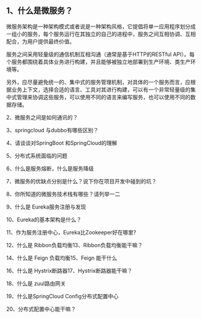 ## 1、什么是微服务？

微服务架构是一种架构模式或者说是一种架构风格，它提倡将单一应用程序划分成一组小的服务，每个服务运行在其独立的自己的进程中，服务之间互相协调、互相配合，为用户提供最终价值。

  


服务之间采用轻量级的通信机制互相沟通（通常是基于HTTP的RESTful API）。每个服务都围绕着具体业务进行构建，并且能够被独立地部署到生产环境、类生产环境等。

  


另外，应尽量避免统一的、集中式的服务管理机制，对具体的一个服务而言，应根据业务上下文，选择合适的语言、工具对其进行构建，可以有一个非常轻量级的集中式管理来协调这些服务，可以使用不同的语言来编写服务，也可以使用不同的数据存储。

2、微服务之间是如何通讯的？

3、springcloud 与dubbo有哪些区别？

4、请谈谈对SpringBoot 和SpringCloud的理解

5、分布式系统面临的问题

6、什么是服务熔断，什么是服务降级

7、微服务的优缺点分别是什么？说下你在项目开发中碰到的坑？

8、你所知道的微服务技术栈有哪些？请列举一二

9、什么是 Eureka服务注册与发现

10、Eureka的基本架构是什么？

11、作为服务注册中心，Eureka比Zookeeper好在哪里?

12、什么是 Ribbon负载均衡13、Ribbon负载均衡能干嘛？

14、什么是 Feign 负载均衡15、Feign 能干什么

16、什么是 Hystrix断路器17、Hystrix断路器能干嘛？

18、什么是 zuul路由网关

19、什么是SpringCloud Config分布式配置中心

20、分布式配置中心能干嘛？

